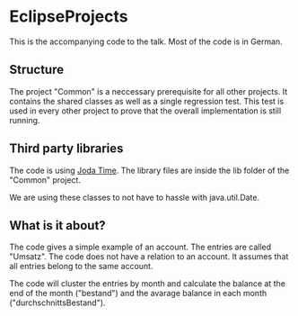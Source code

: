 EclipseProjects
===============
This is the accompanying code to the talk. Most of the code is in German.

Structure
---------
The project "Common" is a neccessary prerequisite for all other projects. It contains the shared classes as well as a single regression test. This test is used in every other project to prove that the overall implementation is still running.

Third party libraries
---------------------
The code is using [Joda Time](http://joda-time.sourceforge.net/index.html). The library files are inside the lib folder of the "Common" project.

We are using these classes to not have to hassle with java.util.Date.

What is it about?
-----------------
The code gives a simple example of an account. The entries are called "Umsatz". The code does not have a relation to an account. It assumes that all entries belong to the same account.

The code will cluster the entries by month and calculate the balance at the end of the month ("bestand") and the avarage balance in each month ("durchschnittsBestand").